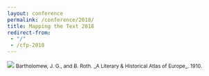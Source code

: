 ```yaml
---
layout: conference
permalink: /conference/2018/
title: Mapping the Text 2018
redirect-from: 
 - "/"
 - /cfp-2018
---
```


<img src="https://i.imgur.com/DfBd9YN.png" class="img-fluid">
<small class="text-right blockquote-footer">
Bartholomew, J. G., and B. Roth. _A Literary & Historical Atlas of Europe_. 1910.
</small>
